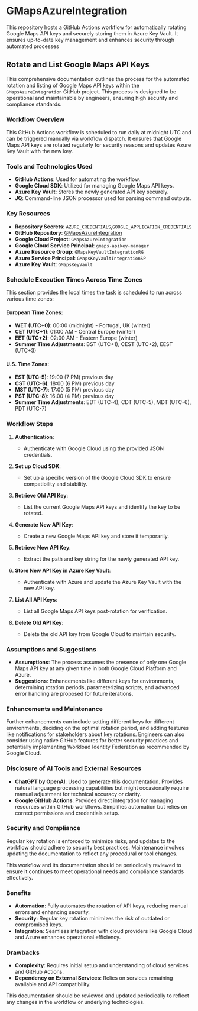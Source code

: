 # GMapsAzureIntegration
This repository hosts a GitHub Actions workflow for automatically rotating Google Maps API keys and securely storing them in Azure Key Vault. It ensures up-to-date key management and enhances security through automated processes

## Rotate and List Google Maps API Keys

This comprehensive documentation outlines the process for the automated rotation and listing of Google Maps API keys within the `GMapsAzureIntegration` GitHub project. This process is designed to be operational and maintainable by engineers, ensuring high security and compliance standards.

### Workflow Overview

This GitHub Actions workflow is scheduled to run daily at midnight UTC and can be triggered manually via workflow dispatch. It ensures that Google Maps API keys are rotated regularly for security reasons and updates Azure Key Vault with the new key.

### Tools and Technologies Used

- **GitHub Actions**: Used for automating the workflow.
- **Google Cloud SDK**: Utilized for managing Google Maps API keys.
- **Azure Key Vault**: Stores the newly generated API key securely.
- **JQ**: Command-line JSON processor used for parsing command outputs.

### Key Resources
- **Repository Secrets**: `AZURE_CREDENTIALS`,`GOOGLE_APPLICATION_CREDENTIALS`
- **GitHub Repository**: [GMapsAzureIntegration](https://github.com/ArmaKeoN/GMapsAzureIntegration)
- **Google Cloud Project**: `GMapsAzureIntegration`
- **Google Cloud Service Principal**: `gmaps-apikey-manager`
- **Azure Resource Group**: `GMapsKeyVaultIntegrationRG`
- **Azure Service Principal**: `GMapsKeyVaultIntegrationSP`
- **Azure Key Vault**: `GMapsKeyVault`

### Schedule Execution Times Across Time Zones

This section provides the local times the task is scheduled to run across various time zones:

#### European Time Zones:
- **WET (UTC+0)**: 00:00 (midnight) - Portugal, UK (winter)
- **CET (UTC+1)**: 01:00 AM - Central Europe (winter)
- **EET (UTC+2)**: 02:00 AM - Eastern Europe (winter)
- **Summer Time Adjustments**: BST (UTC+1), CEST (UTC+2), EEST (UTC+3)

#### U.S. Time Zones:
- **EST (UTC-5)**: 19:00 (7 PM) previous day
- **CST (UTC-6)**: 18:00 (6 PM) previous day
- **MST (UTC-7)**: 17:00 (5 PM) previous day
- **PST (UTC-8)**: 16:00 (4 PM) previous day
- **Summer Time Adjustments**: EDT (UTC-4), CDT (UTC-5), MDT (UTC-6), PDT (UTC-7)

### Workflow Steps

1. **Authentication**:
    - Authenticate with Google Cloud using the provided JSON credentials.

2. **Set up Cloud SDK**:
    - Set up a specific version of the Google Cloud SDK to ensure compatibility and stability.

3. **Retrieve Old API Key**:
    - List the current Google Maps API keys and identify the key to be rotated.

4. **Generate New API Key**:
    - Create a new Google Maps API key and store it temporarily.

5. **Retrieve New API Key**:
    - Extract the path and key string for the newly generated API key.

6. **Store New API Key in Azure Key Vault**:
    - Authenticate with Azure and update the Azure Key Vault with the new API key.

7. **List All API Keys**:
    - List all Google Maps API keys post-rotation for verification.

8. **Delete Old API Key**:
    - Delete the old API key from Google Cloud to maintain security.

### Assumptions and Suggestions

- **Assumptions**: The process assumes the presence of only one Google Maps API key at any given time in both Google Cloud Platform and Azure.
- **Suggestions**: Enhancements like different keys for environments, determining rotation periods, parameterizing scripts, and advanced error handling are proposed for future iterations.

### Enhancements and Maintenance

Further enhancements can include setting different keys for different environments, deciding on the optimal rotation period, and adding features like notifications for stakeholders about key rotations. Engineers can also consider using native GitHub features for better security practices and potentially implementing Workload Identity Federation as recommended by Google Cloud.

### Disclosure of AI Tools and External Resources

- **ChatGPT by OpenAI**: Used to generate this documentation. Provides natural language processing capabilities but might occasionally require manual adjustment for technical accuracy or clarity.
- **Google GitHub Actions**: Provides direct integration for managing resources within GitHub workflows. Simplifies automation but relies on correct permissions and credentials setup.

### Security and Compliance

Regular key rotation is enforced to minimize risks, and updates to the workflow should adhere to security best practices. Maintenance involves updating the documentation to reflect any procedural or tool changes.

This workflow and its documentation should be periodically reviewed to ensure it continues to meet operational needs and compliance standards effectively.

### Benefits

- **Automation**: Fully automates the rotation of API keys, reducing manual errors and enhancing security.
- **Security**: Regular key rotation minimizes the risk of outdated or compromised keys.
- **Integration**: Seamless integration with cloud providers like Google Cloud and Azure enhances operational efficiency.

### Drawbacks

- **Complexity**: Requires initial setup and understanding of cloud services and GitHub Actions.
- **Dependency on External Services**: Relies on services remaining available and API compatibility.

This documentation should be reviewed and updated periodically to reflect any changes in the workflow or underlying technologies.
